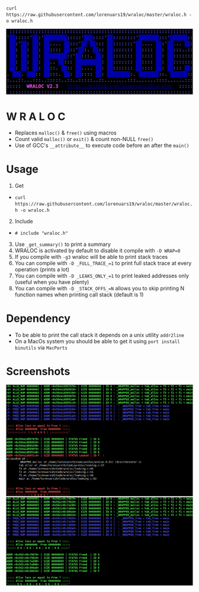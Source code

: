 `curl https://raw.githubusercontent.com/lorenuars19/wraloc/master/wraloc.h -o wraloc.h`

<img src="wraloc_logo.png">

# W R A L O C
- Replaces `malloc()` & `free()` using macros
- Count valid `malloc()` or `exit()` & count non-NULL `free()`
- Use of GCC's `__attribute__` to execute code before an after the `main()`

# Usage
1. Get
  - `curl https://raw.githubusercontent.com/lorenuars19/wraloc/master/wraloc.h -o wraloc.h`
2. Include
  - ` # include "wraloc.h" `
3. Use ` _get_summary() ` to print a summary
4. WRALOC is activated by default to disable it compile with ` -D WRAP=0 `
5. If you compile with ` -g3 ` wraloc will be able to print stack traces
6. You can compile with ` -D _FULL_TRACE_=1 ` to print full stack trace at every operation (prints a lot)
7. You can compile with ` -D _LEAKS_ONLY_=1 ` to print leaked addresses only (useful when you have plenty)
7. You can compile with ` -D _STACK_OFFS_=N ` allows you to skip printing N function names when printing call stack (default is 1)
# Dependency
- To be able to print the call stack it depends on a unix utility `addr2line`
- On a MacOs system you should be able to get it using `port install binutils` via `MacPorts`
# Screenshots
<img src="wraloc_leaking.png">
<img src="wraloc_ok.png">
